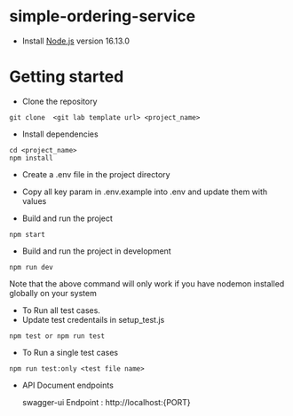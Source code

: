 # simple-ordering-service

- Install [Node.js](https://nodejs.org/en/) version 16.13.0


# Getting started
- Clone the repository
```
git clone  <git lab template url> <project_name>
```
- Install dependencies
```
cd <project_name>
npm install
```
- Create a .env file in the project directory
- Copy all key param in .env.example into .env and update them with values

- Build and run the project
```
npm start
```

- Build and run the project in development
```
npm run dev
```
Note that the above command will only work if you have nodemon installed globally on your system
- To Run all test cases.
- Update test credentails in setup_test.js
```
npm test or npm run test
```

- To Run a single test cases
```
npm run test:only <test file name>
```

- API Document endpoints

  swagger-ui  Endpoint : http://localhost:{PORT}
